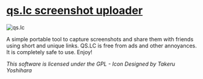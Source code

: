 [qs.lc screenshot uploader]("qs.lc")
=========================

![qs.lc](http://qs.lc/s/img/image_slide2.png)


A simple portable tool to capture screenshots and share them with friends using short and unique links. QS.LC is free from ads and other annoyances.
It is completely safe to use. Enjoy!


*This software is licensed under the GPL - Icon Designed by Takeru Yoshihara*

